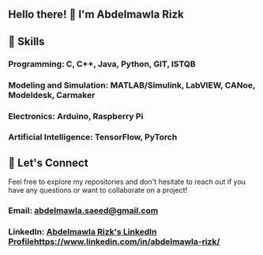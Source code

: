 ## Hello there! 👋 I'm Abdelmawla Rizk

## 🔧 Skills
### Programming: C, C++, Java, Python, GIT, ISTQB
### Modeling and Simulation: MATLAB/Simulink, LabVIEW, CANoe, Modeldesk, Carmaker
### Electronics: Arduino, Raspberry Pi
### Artificial Intelligence: TensorFlow, PyTorch

## 🤝 Let's Connect
Feel free to explore my repositories and don't hesitate to reach out if you have any questions or want to collaborate on a project!

### Email: abdelmawla.saeed@gmail.com
### LinkedIn: [Abdelmawla Rizk's LinkedIn Profile](https://www.linkedin.com/in/abdelmawla-rizk/)https://www.linkedin.com/in/abdelmawla-rizk/
